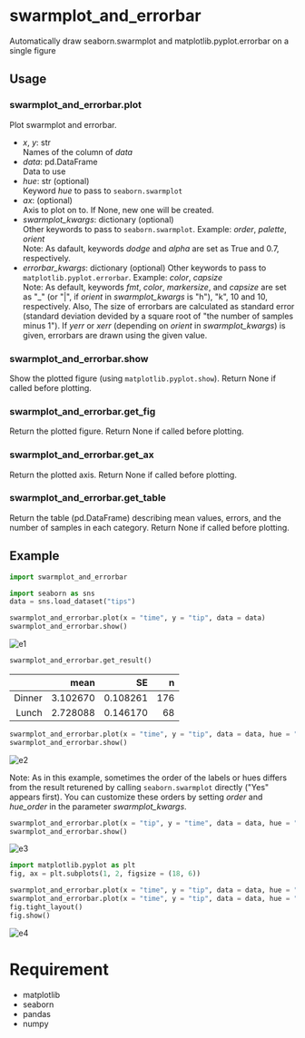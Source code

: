 # swarmplot_and_errorbar
Automatically draw seaborn.swarmplot and matplotlib.pyplot.errorbar on a single figure

## Usage
### swarmplot_and_errorbar.plot
Plot swarmplot and errorbar.
- *x*, *y*: str  
Names of the column of *data*
- *data*: pd.DataFrame  
Data to use
- *hue*: str (optional)  
Keyword *hue* to pass to ```seaborn.swarmplot```
- *ax*: (optional)  
Axis to plot on to. If None, new one will be created.
- *swarmplot_kwargs*: dictionary (optional)  
Other keywords to pass to ```seaborn.swarmplot```. Example: *order*, *palette*, *orient*  
Note: As dafault, keywords *dodge* and *alpha* are set as True and 0.7, respectively.
- *errorbar_kwargs*: dictionary (optional)
Other keywords to pass to ```matplotlib.pyplot.errorbar```. Example: *color*, *capsize*  
Note: As default, keywords *fmt*, *color*, *markersize*, and *capsize* are set as "_" (or "|", if *orient* in *swarmplot_kwargs* is "h"), "k", 10 and 10, respectively. Also, The size of errorbars are calculated as standard error (standard deviation devided by a square root of "the number of samples minus 1"). If *yerr* or *xerr* (depending on *orient* in *swarmplot_kwargs*) is given, errorbars are drawn using the given value.

### swarmplot_and_errorbar.show
Show the plotted figure (using ```matplotlib.pyplot.show```). Return None if called before plotting.

### swarmplot_and_errorbar.get_fig
Return the plotted figure. Return None if called before plotting.

### swarmplot_and_errorbar.get_ax
Return the plotted axis. Return None if called before plotting.

### swarmplot_and_errorbar.get_table
Return the table (pd.DataFrame) describing mean values, errors, and the number of samples in each category. Return None if called before plotting.

## Example
```python
import swarmplot_and_errorbar

import seaborn as sns
data = sns.load_dataset("tips")
```

```python
swarmplot_and_errorbar.plot(x = "time", y = "tip", data = data)
swarmplot_and_errorbar.show()
```
![e1](https://user-images.githubusercontent.com/87290343/126040310-840a844b-7ea5-46ba-8c73-0c0d383069f2.png)

```python
swarmplot_and_errorbar.get_result()
```
| | mean | SE | n |
| ---: | ---: | ---: | ---: |
| Dinner | 3.102670 | 0.108261 | 176 |
| Lunch | 2.728088 | 0.146170 | 68 |

```python
swarmplot_and_errorbar.plot(x = "time", y = "tip", data = data, hue = "smoker")
swarmplot_and_errorbar.show()
```
![e2](https://user-images.githubusercontent.com/87290343/126040508-74ec4f7e-bcc3-465f-b0ce-126f07eb8b03.png)

Note: As in this example, sometimes the order of the labels or hues differs from the result returened by calling ```seaborn.swarmplot``` directly ("Yes" appears first). You can customize these orders by setting *order* and *hue_order* in the parameter *swarmplot_kwargs*.

```python
swarmplot_and_errorbar.plot(x = "tip", y = "time", data = data, hue = "sex", swarmplot_kwargs = {"orient": "h"}, errorbar_kwargs = {"color": "g"})
swarmplot_and_errorbar.show()
```
![e3](https://user-images.githubusercontent.com/87290343/126040868-9949131a-8f02-4210-adf9-fb4ebd14b010.png)

```python
import matplotlib.pyplot as plt
fig, ax = plt.subplots(1, 2, figsize = (18, 6))

swarmplot_and_errorbar.plot(x = "time", y = "tip", data = data, hue = "smoker", ax = ax[0])
swarmplot_and_errorbar.plot(x = "time", y = "tip", data = data, hue = "sex", ax = ax[1])
fig.tight_layout()
fig.show()
```
![e4](https://user-images.githubusercontent.com/87290343/126041099-8422314c-e6f5-40aa-9f9d-b9f3af846ec3.png)

# Requirement
- matplotlib
- seaborn
- pandas
- numpy
